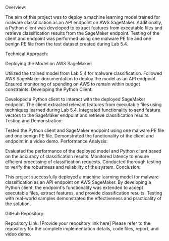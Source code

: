 Overview:

The aim of this project was to deploy a machine learning model trained for malware classification as an API endpoint on AWS SageMaker. Additionally, a Python client was developed to extract features from executable files and retrieve classification results from the SageMaker endpoint. Testing of the client and endpoint was performed using one malware PE file and one benign PE file from the test dataset created during Lab 5.4.

Technical Approach:

Deploying the Model on AWS SageMaker:

Utilized the trained model from Lab 5.4 for malware classification.
Followed AWS SageMaker documentation to deploy the model as an API endpoint.
Ensured monitoring of spending on AWS to remain within budget constraints.
Developing the Python Client:

Developed a Python client to interact with the deployed SageMaker endpoint.
The client extracted relevant features from executable files using techniques learned during Lab 5.4.
Integrated functionality to send feature vectors to the SageMaker endpoint and retrieve classification results.
Testing and Demonstration:

Tested the Python client and SageMaker endpoint using one malware PE file and one benign PE file.
Demonstrated the functionality of the client and endpoint in a video demo.
Performance Analysis:

Evaluated the performance of the deployed model and Python client based on the accuracy of classification results.
Monitored latency to ensure efficient processing of classification requests.
Conducted thorough testing to verify the robustness and reliability of the system.
Conclusion:

This project successfully deployed a machine learning model for malware classification as an API endpoint on AWS SageMaker. By developing a Python client, the endpoint's functionality was extended to accept executable files, extract features, and provide classification results. Testing with real-world samples demonstrated the effectiveness and practicality of the solution.

GitHub Repository:

Repository Link: [Provide your repository link here]
Please refer to the repository for the complete implementation details, code files, report, and video demo.
